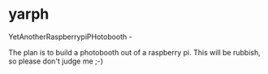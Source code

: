 # yarph
YetAnotherRaspberrypiPHotobooth - 

The plan is to build a photobooth out of a raspberry pi. This will be rubbish, so please don't judge me ;-)

